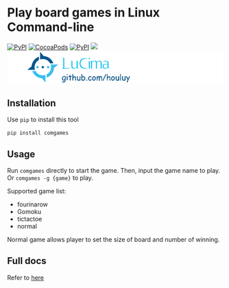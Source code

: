 # Play board games in Linux Command-line

[![PyPI](https://img.shields.io/pypi/pyversions/Django.svg?style=plastic)]()
[![CocoaPods](https://img.shields.io/cocoapods/l/AFNetworking.svg?style=plastic)]()
[![PyPI](https://img.shields.io/pypi/status/Django.svg?style=plastic)]()
[![](https://img.shields.io/badge/version-1.0-blue.svg?style=plastic)]()
[![](https://github.com/houluy/logo/blob/master/Logo.png)]()

## Installation
Use `pip` to install this tool

    pip install comgames


## Usage
Run `comgames` directly to start the game. Then, input the game name to play.  
Or `comgames -g {game}` to play.

Supported game list:  

+ fourinarow
+ Gomoku
+ tictactoe
+ normal

Normal game allows player to set the size of board and number of winning.

## Full docs
Refer to [here](http://chessboardm.readthedocs.io/en/latest/)
